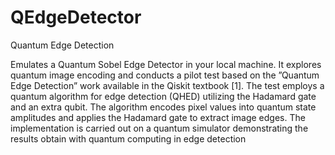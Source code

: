 # QEdgeDetector
Quantum Edge Detection


Emulates a Quantum Sobel Edge Detector in your local machine.
It
explores quantum image encoding and conducts a pilot test based
on the ”Quantum Edge Detection” work available in the Qiskit
textbook [1]. The test employs a quantum algorithm for edge
detection (QHED) utilizing the Hadamard gate and an extra
qubit. The algorithm encodes pixel values into quantum state
amplitudes and applies the Hadamard gate to extract image
edges. The implementation is carried out on a quantum simulator
demonstrating the results obtain with quantum computing in
edge detection
